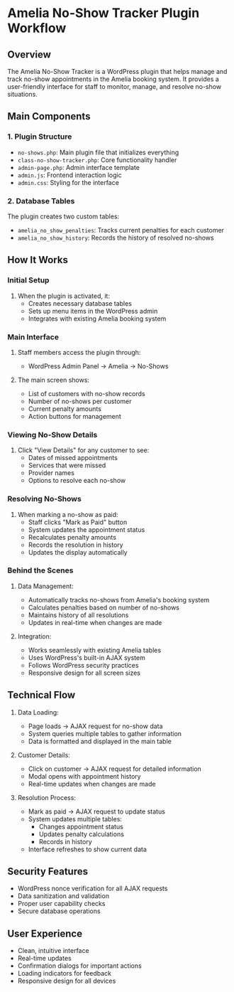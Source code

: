 # Amelia No-Show Tracker Plugin Workflow

## Overview
The Amelia No-Show Tracker is a WordPress plugin that helps manage and track no-show appointments in the Amelia booking system. It provides a user-friendly interface for staff to monitor, manage, and resolve no-show situations.

## Main Components

### 1. Plugin Structure
- `no-shows.php`: Main plugin file that initializes everything
- `class-no-show-tracker.php`: Core functionality handler
- `admin-page.php`: Admin interface template
- `admin.js`: Frontend interaction logic
- `admin.css`: Styling for the interface

### 2. Database Tables
The plugin creates two custom tables:
- `amelia_no_show_penalties`: Tracks current penalties for each customer
- `amelia_no_show_history`: Records the history of resolved no-shows

## How It Works

### Initial Setup
1. When the plugin is activated, it:
   - Creates necessary database tables
   - Sets up menu items in the WordPress admin
   - Integrates with existing Amelia booking system

### Main Interface
1. Staff members access the plugin through:
   - WordPress Admin Panel → Amelia → No-Shows

2. The main screen shows:
   - List of customers with no-show records
   - Number of no-shows per customer
   - Current penalty amounts
   - Action buttons for management

### Viewing No-Show Details
1. Click "View Details" for any customer to see:
   - Dates of missed appointments
   - Services that were missed
   - Provider names
   - Options to resolve each no-show

### Resolving No-Shows
1. When marking a no-show as paid:
   - Staff clicks "Mark as Paid" button
   - System updates the appointment status
   - Recalculates penalty amounts
   - Records the resolution in history
   - Updates the display automatically

### Behind the Scenes
1. Data Management:
   - Automatically tracks no-shows from Amelia's booking system
   - Calculates penalties based on number of no-shows
   - Maintains history of all resolutions
   - Updates in real-time when changes are made

2. Integration:
   - Works seamlessly with existing Amelia tables
   - Uses WordPress's built-in AJAX system
   - Follows WordPress security practices
   - Responsive design for all screen sizes

## Technical Flow

1. Data Loading:
   - Page loads → AJAX request for no-show data
   - System queries multiple tables to gather information
   - Data is formatted and displayed in the main table

2. Customer Details:
   - Click on customer → AJAX request for detailed information
   - Modal opens with appointment history
   - Real-time updates when changes are made

3. Resolution Process:
   - Mark as paid → AJAX request to update status
   - System updates multiple tables:
     * Changes appointment status
     * Updates penalty calculations
     * Records in history
   - Interface refreshes to show current data

## Security Features
- WordPress nonce verification for all AJAX requests
- Data sanitization and validation
- Proper user capability checks
- Secure database operations

## User Experience
- Clean, intuitive interface
- Real-time updates
- Confirmation dialogs for important actions
- Loading indicators for feedback
- Responsive design for all devices 